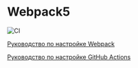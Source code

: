 # Webpack5

![CI](https://github.com/MShapaev/ahj-code-env/actions/workflows/web.yml/badge.svg)

[Руководство по настройке Webpack](https://webpack.js.org/guides/)

[Руководство по настройке GitHub Actions](https://docs.github.com/en/actions/quickstart)
